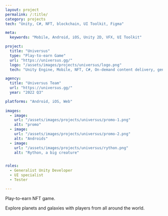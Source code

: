 ```yaml
---
layout: project
permalink: /:title/
category: projects
tech: "Unity, C#, NFT, blockchain, UI Toolkit, Figma"

meta:
  keywords: "Mobile, Android, iOS, Unity 2D, VFX, UI Toolkit"

project:
  title: "Universus"
  type: "Play-to-earn Game"
  url: "https://universus.gg/"
  logo: "/assets/images/projects/universus/logo.png"
  tech: "Unity Engine, Mobile, NFT, C#, On-demand content delivery, generative content"

agency:
  title: "Universus Team"
  url: "https://universus.gg/"
  year: "2022 Q3"

platforms: "Android, iOS, Web"
  
images:
  - image:
    url: "/assets/images/projects/universus/promo-1.png"
    alt: "promo"
  - image:
    url: "/assets/images/projects/universus/promo-2.png"
    alt: "Androids"
  - image:
    url: "/assets/images/projects/universus/rython.png"
    alt: "Rython, a big creature"


roles:
  - Generalist Unity Developer
  - UI specialist
  - Tester

---
```

<p>Play-to-earn NFT game.</p>
<p>Explore planets and galaxies with players from all around the world.</p>